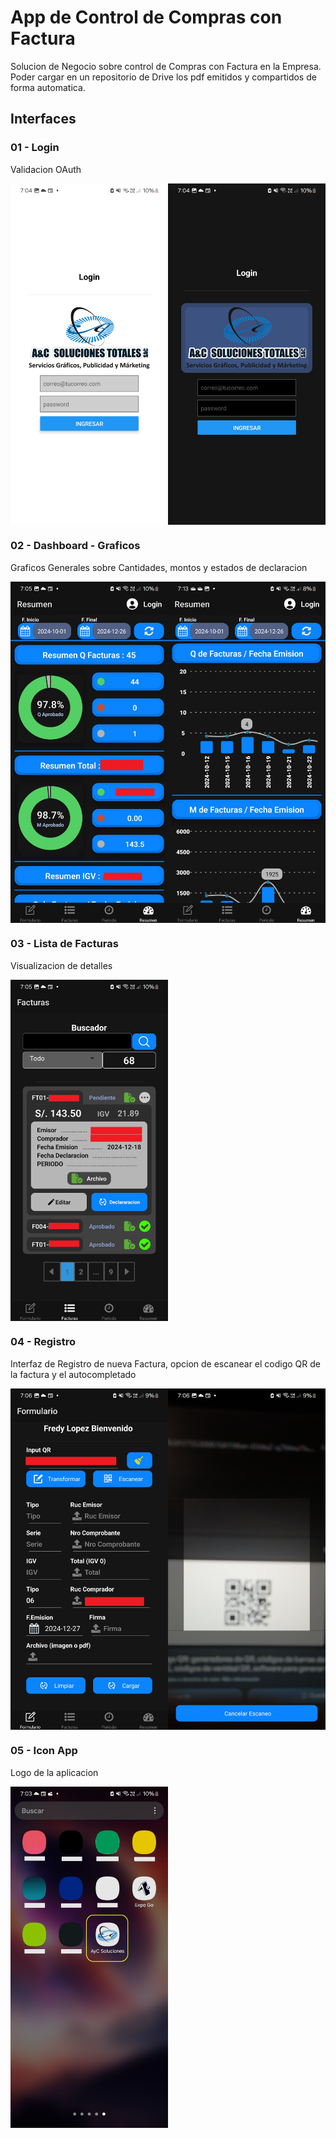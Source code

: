 # App de Control de Compras con Factura

Solucion de Negocio sobre control de Compras con Factura en la Empresa. Poder cargar en un repositorio de Drive los pdf emitidos y compartidos de forma automatica.

## Interfaces

### 01 - Login

Validacion OAuth

<div style="display: flex; justify-content: space-between; align-items: center;">
  <img src="screenshots/01_AyC_Soluciones.jpg" alt="Imagen 1" width="50%">
  <img src="screenshots/02_AyC_Soluciones.jpg" alt="Imagen 2" width="50%">
</div>

### 02 - Dashboard - Graficos

Graficos  Generales sobre Cantidades, montos y estados de declaracion 

<div style="display: flex; justify-content: space-between; align-items: center;">
  <img src="screenshots/04_AyC_Soluciones.jpg" alt="Imagen 1" width="50%">
  <img src="screenshots/03_AyC_Soluciones.jpg" alt="Imagen 2" width="50%">
</div>

### 03 - Lista de Facturas

Visualizacion de detalles

<div style="display: flex; justify-content: space-between; align-items: center;">
  <img src="screenshots/05_AyC_Soluciones.jpg" alt="Imagen 1" width="50%">
</div>

### 04 - Registro

Interfaz de Registro de nueva Factura, opcion de escanear el codigo QR de la factura y el autocompletado 

<div style="display: flex; justify-content: space-between; align-items: center;">
  <img src="screenshots/06_AyC_Soluciones.jpg" alt="Imagen 1" width="50%">
  <img src="screenshots/07_AyC_Soluciones.jpg" alt="Imagen 1" width="50%">
</div>


### 05 - Icon App

Logo de la aplicacion

<div style="display: flex; justify-content: space-between; align-items: center;">
  <img src="screenshots/00_AyC_Soluciones.jpg" alt="Imagen 1" width="50%">
</div>